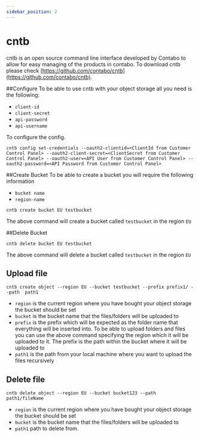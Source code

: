 ```yaml
---
sidebar_position: 2
---
```


# cntb

cntb is an open source command line interface developed by Contabo to allow for easy managing of the products in contabo.
To download cntb please check [https://github.com/contabo/cntb](https://github.com/contabo/cntb).


##Configure
To be able to use cntb with your object storage all you need is the following:
* `client-id`
* `client-secret`
* `api-password`
* `api-username`


To configure the config. 
```shell
cntb config set-credentials --oauth2-clientid=<ClientId from Customer Control Panel> --oauth2-client-secret=<ClientSecret from Customer Control Panel> --oauth2-user=<API User from Customer Control Panel> --oauth2-password=<API Password from Customer Control Panel>
```

##Create Bucket
To be able to create a bucket you will require the following information
* `bucket name`
* `region-name`

```shell
cntb create bucket EU testbucket
```

The above command will create a bucket called `testbucket` in the region `EU`


##Delete Bucket
```shell
cntb delete bucket EU testbucket
```

The above command will delete a bucket called `testbucket` in the region `EU`

## Upload file
```shell
cntb create object --region EU --bucket testbucket --prefix prefix1/ --path  path1 
```
* `region` is the current region where you have bought your object storage the bucket should be set
* `bucket` is the bucket name that the files/folders will be uploaded to
* `prefix` is the prefix which will be expected as the folder name that everything will be inserted into.
To be able to upload folders and files you can use the above command specifying the region which it will be uploaded to it.
The prefix is the path within the bucket where it will be uploaded to
* `path1` is the path from your local machine where you want to upload the files recursively


## Delete file
```shell
cntb delete object --region EU --bucket bucket123 --path path1/fileName
```

* `region` is the current region where you have bought your object storage the bucket should be set
* `bucket` is the bucket name that the files/folders will be uploaded to
* `path1` path to delete from.

